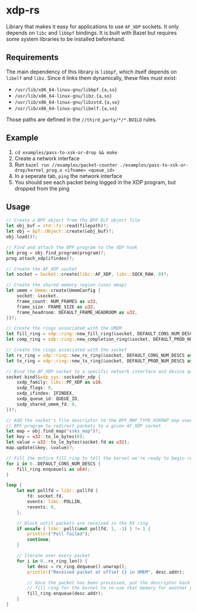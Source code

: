 # xdp-rs

Library that makes it easy for applications to use `AF_XDP` sockets. It only
depends on `libc` and `libbpf` bindings. It is built with Bazel but requires
some system libraries to be installed beforehand. 

## Requirements

The main dependency of this library is `libbpf`, which itself depends on
`libelf` and `libz`. Since it links them dynamically, these files must exist:

* `/usr/lib/x86_64-linux-gnu/libbpf.{a,so}`
* `/usr/lib/x86_64-linux-gnu/libz.{a,so}`
* `/usr/lib/x86_64-linux-gnu/libzstd.{a,so}`
* `/usr/lib/x86_64-linux-gnu/libelf.{a,so}`

Those paths are defined in the `//third_party/*/*.BUILD` rules.

## Example

1. `cd examples/pass-to-xsk-or-drop && make` 
2. Create a network interface
3. Run `bazel run //examples/packet-counter ./examples/pass-to-xsk-or-drop/kernel_prog.o <ifname> <queue_id>`
4. In a seperate tab, `ping` the network interface
5. You should see each packet being logged in the XDP program, but dropped from the ping

## Usage

```rust
// Create a BPF object from the BPF ELF object file
let obj_buf = std::fs::read(filepath)?;
let obj = bpf::Object::create(&obj_buf)?;
obj.load()?;

// Find and attach the BPF program to the XDP hook
let prog = obj.find_program(program)?;
prog.attach_xdp(ifindex)?;

// Create the AF_XDP socket
let socket = Socket::create(libc::AF_XDP, libc::SOCK_RAW, 0)?;

// Create the shared memory region (uses mmap)
let umem = Umem::create(UmemConfig {
    socket: &socket,
    frame_count: NUM_FRAMES as u32,
    frame_size: FRAME_SIZE as u32,
    frame_headroom: DEFAULT_FRAME_HEADROOM as u32,
})?;

// Create the rings associated with the UMEM 
let fill_ring = xdp::ring::new_fill_ring(&socket, DEFAULT_CONS_NUM_DESCS as usize)?;
let comp_ring = xdp::ring::new_completion_ring(&socket, DEFAULT_PROD_NUM_DESCS as usize)?;

// Create the rings associated with the socket
let rx_ring = xdp::ring::new_rx_ring(&socket, DEFAULT_CONS_NUM_DESCS as usize)?;
let tx_ring = xdp::ring::new_tx_ring(&socket, DEFAULT_PROD_NUM_DESCS as usize)?;

// Bind the AF_XDP socket to a specific network interface and device queue
socket.bind(&xdp_sys::sockaddr_xdp {
    sxdp_family: libc::PF_XDP as u16,
    sxdp_flags: 0,
    sxdp_ifindex: IFINDEX,
    sxdp_queue_id: QUEUE_ID,
    sxdp_shared_umem_fd: 0,
})?;

// Add the socket's file descriptor to the BPF_MAP_TYPE_XSKMAP map used by the
// BPF program to redirect packets to a given AF_XDP socket
let map = obj.find_map("xsks_map")?;
let key = u32::to_le_bytes(0);
let value = u32::to_le_bytes(socket.fd as u32);
map.update(&key, &value)?;

// Fill the entire fill_ring to tell the kernel we're ready to begin receiving packets
for i in 0..DEFAULT_CONS_NUM_DESCS {
    fill_ring.enqueue(i as u64);
}

loop {
    let mut pollfd = libc::pollfd {
        fd: socket.fd,
        events: libc::POLLIN,
        revents: 0,
    };

    // Block until packets are received in the RX ring
    if unsafe { libc::poll(&mut pollfd, 1, -1) } != 1 {
        println!("Poll failed");
        continue;
    }

    // Iterate over every packet
    for i in 0..rx_ring.len() {
        let desc = rx_ring.dequeue().unwrap();
        println!("Received packet at offset {} in UMEM", desc.addr);

        // Once the packet has been processed, put the descriptor back in the
        // fill ring for the kernel to re-use that memory for another packet
        fill_ring.enqueue(desc.addr);
    }
}
```